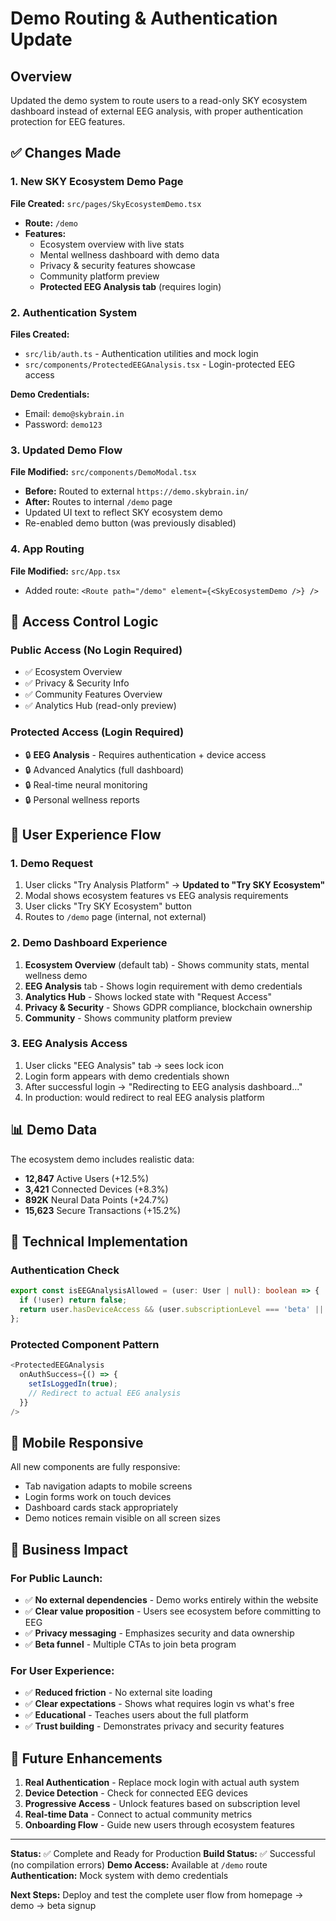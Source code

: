 # Demo Routing & Authentication Update

## Overview

Updated the demo system to route users to a read-only SKY ecosystem dashboard instead of external EEG analysis, with proper authentication protection for EEG features.

## ✅ Changes Made

### 1. New SKY Ecosystem Demo Page
**File Created:** `src/pages/SkyEcosystemDemo.tsx`
- **Route:** `/demo`
- **Features:**
  - Ecosystem overview with live stats
  - Mental wellness dashboard with demo data
  - Privacy & security features showcase
  - Community platform preview
  - **Protected EEG Analysis tab** (requires login)

### 2. Authentication System
**Files Created:**
- `src/lib/auth.ts` - Authentication utilities and mock login
- `src/components/ProtectedEEGAnalysis.tsx` - Login-protected EEG access

**Demo Credentials:**
- Email: `demo@skybrain.in`
- Password: `demo123`

### 3. Updated Demo Flow
**File Modified:** `src/components/DemoModal.tsx`
- **Before:** Routed to external `https://demo.skybrain.in/`
- **After:** Routes to internal `/demo` page
- Updated UI text to reflect SKY ecosystem demo
- Re-enabled demo button (was previously disabled)

### 4. App Routing
**File Modified:** `src/App.tsx`
- Added route: `<Route path="/demo" element={<SkyEcosystemDemo />} />`

## 🔐 Access Control Logic

### Public Access (No Login Required)
- ✅ Ecosystem Overview
- ✅ Privacy & Security Info
- ✅ Community Features Overview
- ✅ Analytics Hub (read-only preview)

### Protected Access (Login Required)
- 🔒 **EEG Analysis** - Requires authentication + device access
- 🔒 Advanced Analytics (full dashboard)
- 🔒 Real-time neural monitoring
- 🔒 Personal wellness reports

## 🚀 User Experience Flow

### 1. Demo Request
1. User clicks "Try Analysis Platform" → **Updated to "Try SKY Ecosystem"**
2. Modal shows ecosystem features vs EEG analysis requirements
3. User clicks "Try SKY Ecosystem" button
4. Routes to `/demo` page (internal, not external)

### 2. Demo Dashboard Experience
1. **Ecosystem Overview** (default tab) - Shows community stats, mental wellness demo
2. **EEG Analysis** tab - Shows login requirement with demo credentials
3. **Analytics Hub** - Shows locked state with "Request Access"
4. **Privacy & Security** - Shows GDPR compliance, blockchain ownership
5. **Community** - Shows community platform preview

### 3. EEG Analysis Access
1. User clicks "EEG Analysis" tab → sees lock icon
2. Login form appears with demo credentials shown
3. After successful login → "Redirecting to EEG analysis dashboard..."
4. In production: would redirect to real EEG analysis platform

## 📊 Demo Data

The ecosystem demo includes realistic data:
- **12,847** Active Users (+12.5%)
- **3,421** Connected Devices (+8.3%)
- **892K** Neural Data Points (+24.7%)
- **15,623** Secure Transactions (+15.2%)

## 🔧 Technical Implementation

### Authentication Check
```typescript
export const isEEGAnalysisAllowed = (user: User | null): boolean => {
  if (!user) return false;
  return user.hasDeviceAccess && (user.subscriptionLevel === 'beta' || user.subscriptionLevel === 'premium');
};
```

### Protected Component Pattern
```typescript
<ProtectedEEGAnalysis 
  onAuthSuccess={() => {
    setIsLoggedIn(true);
    // Redirect to actual EEG analysis
  }}
/>
```

## 📱 Mobile Responsive

All new components are fully responsive:
- Tab navigation adapts to mobile screens
- Login forms work on touch devices
- Dashboard cards stack appropriately
- Demo notices remain visible on all screen sizes

## 🎯 Business Impact

### For Public Launch:
- ✅ **No external dependencies** - Demo works entirely within the website
- ✅ **Clear value proposition** - Users see ecosystem before committing to EEG
- ✅ **Privacy messaging** - Emphasizes security and data ownership
- ✅ **Beta funnel** - Multiple CTAs to join beta program

### For User Experience:
- ✅ **Reduced friction** - No external site loading
- ✅ **Clear expectations** - Shows what requires login vs what's free
- ✅ **Educational** - Teaches users about the full platform
- ✅ **Trust building** - Demonstrates privacy and security features

## 🔄 Future Enhancements

1. **Real Authentication** - Replace mock login with actual auth system
2. **Device Detection** - Check for connected EEG devices
3. **Progressive Access** - Unlock features based on subscription level
4. **Real-time Data** - Connect to actual community metrics
5. **Onboarding Flow** - Guide new users through ecosystem features

---

**Status:** ✅ Complete and Ready for Production
**Build Status:** ✅ Successful (no compilation errors)
**Demo Access:** Available at `/demo` route
**Authentication:** Mock system with demo credentials

**Next Steps:** Deploy and test the complete user flow from homepage → demo → beta signup
